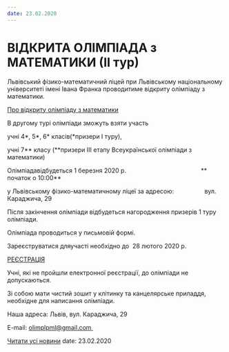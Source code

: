 ```yaml
---
date: 23.02.2020
---
```

# ВІДКРИТА ОЛІМПІАДА з МАТЕМАТИКИ (ІІ тур)

Львівський фізико-математичний ліцей при Львівському національному університеті імені Івана Франка проводитиме відкриту олімпіаду з математики.

[Про відкриту олімпіаду з математики](/files/blog/відкрита-олімпіада-з-математики-іі-тур/про-відкриту-олімпіаду-з-математики.doc)

В другому турі олімпіади зможуть взяти участь

учні 4*, 5*, 6* класів(*призери I туру),

учні 7** класу (**призери III етапу Всеукраїнської олімпіади з математики)

Олімпіадавідбудеться 1 березня 2020 р.                                            **  початок о 10:00**

у Львівському фізико-математичному ліцеї за адресою:                  вул. Караджича, 29

Після закінчення олімпіади відбудеться нагородження призерів 1 туру олімпіади.

Олімпіада проводиться у письмовій формі.

Зареєструватися дляучасті необхідно до  28 лютого 2020 р.

[РЕЄСТРАЦІЯ](https://docs.google.com/forms/d/1d3C6_14thWWTLLHRlYbFt3gGEslpDNTha4GCAvaFk0c/edit)

Учні, які не пройшли електронної реєстрації, до олімпіади не допускаються.

Зі собою мати чистий зошит у клітинку та канцелярське приладдя, необхідне для написання олімпіади.

Наша адреса: Львів, вул. Караджича, 29

E-mail: [olimplpml@gmail.com ](mailto:olimplpml@gmail.com)

[Читати усі новини](/news)
date: 23.02.2020
